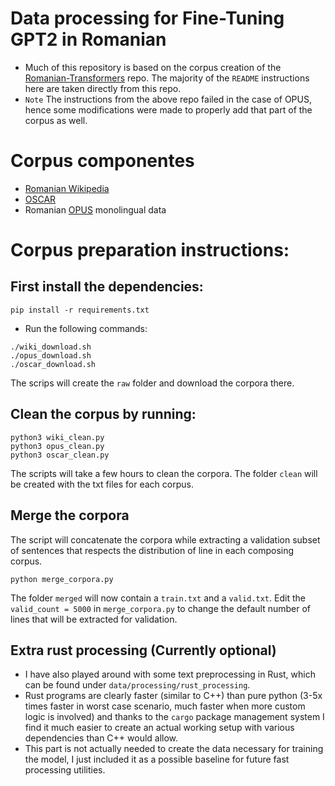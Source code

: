# Data processing for Fine-Tuning GPT2 in Romanian
- Much of this repository is based on the corpus creation of the [Romanian-Transformers](https://github.com/dumitrescustefan/Romanian-Transformers/) repo. The majority of the `README` instructions here are taken directly from this repo.
- `Note` The instructions from the above repo failed in the case of OPUS, hence some modifications were made to properly add that part of the corpus as well. 
# Corpus componentes 
- [Romanian Wikipedia](https://dumps.wikimedia.org/rowiki/) 
- [OSCAR](https://oscar-corpus.com/) 
- Romanian [OPUS](https://opus.nlpl.eu/) monolingual data

# Corpus preparation instructions:
## First install the dependencies:
```
pip install -r requirements.txt
```
- Run the following commands:
```shell script
./wiki_download.sh
./opus_download.sh
./oscar_download.sh
```
The scrips will create the ``raw`` folder and download the corpora there.

## Clean the corpus by running:
```shell script
python3 wiki_clean.py
python3 opus_clean.py
python3 oscar_clean.py
``` 
The scripts will take a few hours to clean the corpora. The folder ``clean`` will be created with the txt files for each corpus. 

## Merge the corpora
The script will concatenate the corpora while extracting a validation subset of sentences that respects the distribution of line in each composing corpus.
```shell script
python merge_corpora.py
```
The folder ``merged`` will now contain a ``train.txt`` and a ``valid.txt``.
Edit the ``valid_count = 5000`` in ``merge_corpora.py`` to change the default number of lines that will be extracted for validation.


## Extra rust processing (Currently optional)
- I have also played around with some text preprocessing in Rust, which can be found under `data/processing/rust_processing`.
- Rust programs are clearly faster (similar to C++) than pure python (3-5x times faster in worst case scenario, much faster when more custom logic is involved) and thanks to the `cargo` package management system I find it much easier to create an actual working setup with various dependencies than C++ would allow.
- This part is not actually needed to create the data necessary for training the model, I just included it as a possible baseline for future fast processing utilities.
